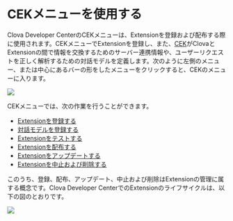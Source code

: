 # CEKメニューを使用する

Clova Developer CenterのCEKメニューは、Extensionを登録および配布する際に使用されます。CEKメニューでExtensionを登録し、また、[CEK](/CEK/CEK_Overview.md#WhatisCEK)がClovaとExtensionの間で情報を交換するためのサーバー連携情報や、ユーザーリクエストを正しく解析するための対話モデルを定義します。次のように左側のメニュー、または中心にあるバーの形をしたメニューをクリックすると、CEKのメニューに入ります。

![](/DevConsole/Resources/Images/DevConsole-Entering_CEK_Menu.png)

CEKメニューでは、次の作業を行うことができます。

* [Extensionを登録する](/DevConsole/Guides/CEK/Register_Extension.md)
* [対話モデルを登録する](/DevConsole/Guides/CEK/Register_Interaction_Model.md)
* [Extensionをテストする](/DevConsole/Guides/CEK/Test_Extension.md)
* [Extensionを配布する](/DevConsole/Guides/CEK/Deploy_Extension.md)
* [Extensionをアップデートする](/DevConsole/Guides/CEK/Update_Extension.md)
* [Extensionを中止および削除する](/DevConsole/Guides/CEK/Remove_Extension.md)

このうち、登録、配布、アップデート、中止および削除はExtensionの管理に属する概念です。Clova Developer CenterでのExtensionのライフサイクルは、以下の図のとおりです。

![](/DevConsole/Resources/Images/DevConsole-Extension_LifeCycle.png)
